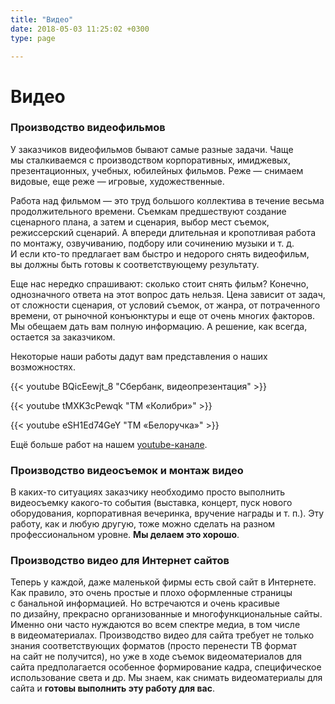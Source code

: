 ```yaml
---
title: "Видео"
date: 2018-05-03 11:25:02 +0300
type: page

---
```

# Видео

### Производство видеофильмов

У заказчиков видеофильмов бывают самые разные задачи. Чаще мы сталкиваемся с производством корпоративных, имиджевых, презентационных, учебных, юбилейных фильмов. Реже — снимаем видовые, еще реже — игровые, художественные.

Работа над фильмом — это труд большого коллектива в течение весьма продолжительного времени. Съемкам предшествуют создание сценарного плана, а затем и сценария, выбор мест съемок, режиссерский сценарий. А впереди длительная и кропотливая работа по монтажу, озвучиванию, подбору или сочинению музыки <nobr>и т. д.</nobr> И если <nobr>кто-то</nobr> предлагает вам быстро и недорого снять видеофильм, вы должны быть готовы к соответствующему результату.

Еще нас нередко спрашивают: сколько стоит снять фильм? Конечно, однозначного ответа на этот вопрос дать нельзя. Цена зависит от задач, от сложности сценария, от условий съемок, от жанра, от потраченного времени, от рыночной конъюнктуры и еще от очень многих факторов. Мы обещаем дать вам полную информацию. А решение, как всегда, остается за заказчиком.

Некоторые наши работы дадут вам представления о наших возможностях.

{{< youtube BQicEewjt_8 "Сбербанк, видеопрезентация" >}}

{{< youtube tMXK3cPewqk "ТМ «Колибри»" >}}

{{< youtube eSH1Ed74GeY "ТМ «Белоручка»" >}}

Ещё больше работ на нашем [youtube-канале](https://www.youtube.com/user/OOODS2013/videos "Youtube-канал ООО «Деловое сотрудничество»").

### Производство видеосъемок и монтаж видео

В <nobr>каких-то</nobr> ситуациях заказчику необходимо просто выполнить видеосъемку <nobr>какого-то</nobr> события (выставка, концерт, пуск нового оборудования, корпоративная вечеринка, вручение награды <nobr>и т. п.</nobr>). Эту работу, как и любую другую, тоже можно сделать на разном профессиональном уровне. **Мы делаем это хорошо**.

### Производство видео для Интернет сайтов

Теперь у каждой, даже маленькой фирмы есть свой сайт в Интернете. Как правило, это очень простые и плохо оформленные страницы с банальной информацией. Но встречаются и очень красивые по дизайну, прекрасно организованные и многофункциональные сайты. Именно они часто нуждаются во всем спектре медиа, в том числе в видеоматериалах. Производство видео для сайта требует не только знания соответствующих форматов (просто перенести ТВ формат на сайт не получится), но уже в ходе съемок видеоматериалов для сайта предполагается особенное формирование кадра, специфическое использование света и др. Мы знаем, как снимать видеоматериалы для сайта и **готовы выполнить эту работу для вас**.